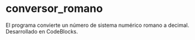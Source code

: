 # conversor_romano
El programa convierte un número de sistema numérico romano a decimal. Desarrollado en CodeBlocks.

